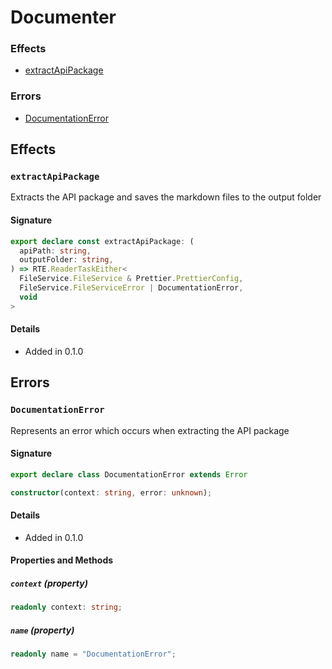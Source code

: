 
# Documenter







### Effects

* [extractApiPackage](#extractapipackage)

### Errors

* [DocumentationError](#documentationerror)

## Effects


### `extractApiPackage`

Extracts the API package and saves the markdown files to the output folder




#### Signature

```typescript
export declare const extractApiPackage: (
  apiPath: string,
  outputFolder: string,
) => RTE.ReaderTaskEither<
  FileService.FileService & Prettier.PrettierConfig,
  FileService.FileServiceError | DocumentationError,
  void
>
```

#### Details

* Added in 0.1.0



## Errors


### `DocumentationError`

Represents an error which occurs when extracting the API package



#### Signature

```typescript
export declare class DocumentationError extends Error
```

```typescript
constructor(context: string, error: unknown);
```

#### Details

* Added in 0.1.0



#### Properties and Methods


##### `context` (property)


```typescript
readonly context: string;
```



##### `name` (property)


```typescript
readonly name = "DocumentationError";
```

